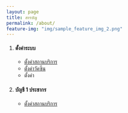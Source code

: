 ```yaml
---
layout: page
title: สารบัญ
permalink: /about/
feature-img: "img/sample_feature_img_2.png"
---
```


1. #### ตั้งค่าระบบ
    * [ตั้งค่าสถานบริการ](../2014/11/30/sample-post.html)
    * [ตั้งค่าวัคซีน](../2014/11/30/sample-post.html)
    * ตั้งค่า
2. #### บัญชี 1 ประชากร
    * [ตั้งค่าสถานบริการ](../2014/11/30/sample-post.html)